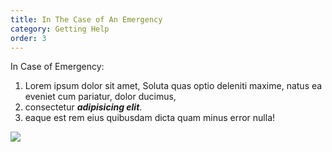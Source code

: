 ```yaml
---
title: In The Case of An Emergency
category: Getting Help
order: 3
---
```

In Case of Emergency:

1. Lorem ipsum dolor sit amet,  Soluta quas optio deleniti maxime, natus ea eveniet cum pariatur, dolor ducimus, 
2. consectetur ***adipisicing elit***.
3. eaque est rem eius quibusdam dicta quam minus error nulla!

![](//placehold.it/800x600)
